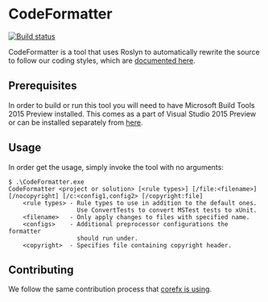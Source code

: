 # CodeFormatter

[![Build status](http://dotnet-ci.cloudapp.net/job/dotnet_codeformatter/badge/icon)](http://dotnet-ci.cloudapp.net/job/dotnet_codeformatter/)

CodeFormatter is a tool that uses Roslyn to automatically rewrite the source to
follow our coding styles, which are [documented here][corefx-coding-style].

[corefx-coding-style]: https://github.com/dotnet/corefx/wiki/Coding-style

## Prerequisites

In order to build or run this tool you will need to have Microsoft Build Tools
2015 Preview installed.  This comes as a part of Visual Studio 2015 Preview or
can be installed separately from [here][vs-2015-download].

[vs-2015-download]: http://www.visualstudio.com/en-us/downloads/visual-studio-2015-downloads-vs

## Usage

In order get the usage, simply invoke the tool with no arguments:

```
$ .\CodeFormatter.exe
CodeFormatter <project or solution> [<rule types>] [/file:<filename>] [/nocopyright] [/c:<config1,config2> [/copyright:file]
    <rule types> - Rule types to use in addition to the default ones.
                   Use ConvertTests to convert MSTest tests to xUnit.
    <filename>   - Only apply changes to files with specified name.
    <configs>    - Additional preprocessor configurations the formatter
                   should run under.
    <copyright>  - Specifies file containing copyright header.
```

## Contributing

We follow the same contribution process that 
[corefx is using][corefx-contributing].

[corefx-contributing]: https://github.com/dotnet/corefx/wiki/Contributing
